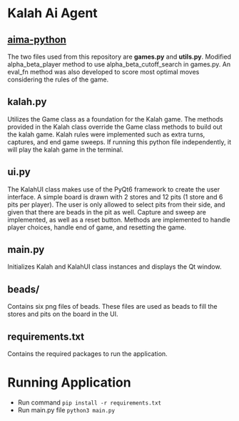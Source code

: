 # Kalah Ai Agent 

## <a href=https://github.com/aimacode/aima-python/>aima-python</a>
The two files used from this repository are **games.py** and **utils.py**. Modified alpha_beta_player method to use alpha_beta_cutoff_search in games.py. An eval_fn method was also developed to score most optimal moves considering the rules of the game. 

## kalah.py 
Utilizes the Game class as a foundation for the Kalah game. The methods provided in the Kalah class override the Game class methods to build out the kalah game. Kalah rules were implemented such as extra turns, captures, and end game sweeps. If running this python file independently, it will play the kalah game in the terminal. 


## ui.py
The KalahUI class makes use of the PyQt6 framework to create the user interface. A simple board is drawn with 2 stores and 12 pits (1 store and 6 pits per player). The user is only allowed to select pits from their side, and given that there are beads in the pit as well. Capture and sweep are implemented, as well as a reset button. Methods are implemented to handle player choices, handle end of game, and resetting the game. 

## main.py 
Initializes Kalah and KalahUI class instances and displays the Qt window. 


## beads/ 
Contains six png files of beads. These files are used as beads to fill the stores and pits on the board in the UI. 

## requirements.txt
Contains the required packages to run the application.  

# Running Application 
- Run command ```pip install -r requirements.txt ``` 
- Run main.py file ```python3 main.py```